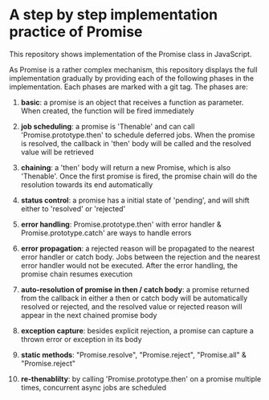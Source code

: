 # A step by step implementation practice of Promise

This repository shows implementation of the Promise class in JavaScript.

As Promise is a rather complex mechanism, this repository displays the full implementation gradually by providing each of the following phases in the implementation. Each phases are marked with a git tag. The phases are:

1. **basic**: a promise is an object that receives a function as parameter. When created, the function will be fired immediately

2. **job scheduling**: a promise is 'Thenable' and can call 'Promise.prototype.then' to schedule deferred jobs. When the promise is resolved, the callback in 'then' body will be called and the resolved value will be retrieved

3. **chaining**: a 'then' body will return a new Promise, which is also 'Thenable'. Once the first promise is fired, the promise chain will do the resolution towards its end automatically

4. **status control**: a promise has a initial state of 'pending', and will shift either to 'resolved' or 'rejected'

5. **error handling**: Promise.prototype.then' with error handler & Promise.prototype.catch' are ways to handle errors

6. **error propagation**: a rejected reason will be propagated to the nearest error handler or catch body. Jobs between the rejection and the nearest error handler would not be executed. After the error handling, the promise chain resumes execution

7. **auto-resolution of promise in then / catch body**: a promise returned from the callback in either a then or catch body will be automatically resolved or rejected, and the resolved value or rejected reason will appear in the next chained promise body

8. **exception capture**:  besides explicit rejection, a promise can capture a thrown error or exception in its body

9. **static methods**:  "Promise.resolve", "Promise.reject", "Promise.all" & "Promise.reject"

10. **re-thenablilty**: by calling 'Promise.prototype.then' on a promise multiple times, concurrent async jobs are scheduled
